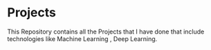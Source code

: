 # Projects
This Repository contains all the Projects that I have done that include technologies like Machine Learning , Deep Learning.
